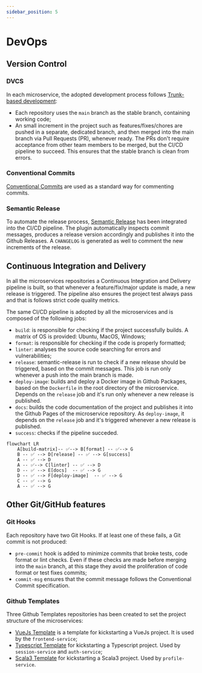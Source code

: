 ```yaml
---
sidebar_position: 5
---
```


# DevOps

## Version Control

### DVCS

In each microservice, the adopted development process follows [Trunk-based development](https://www.atlassian.com/continuous-delivery/continuous-integration/trunk-based-development):
- Each repository uses the `main` branch as the stable branch, containing working code;
- An small increment in the project such as features/fixes/chores are pushed in a separate, dedicated branch, and then merged into the main branch via Pull Requests (PR), whenever ready. The PRs don't require acceptance from other team members to be merged, but the CI/CD pipeline to succeed. This ensures that the stable branch is clean from errors.

### Conventional Commits

[Conventional Commits](https://www.conventionalcommits.org/en/v1.0.0/) are used as a standard way for commenting commits.


### Semantic Release

To automate the release process, [Semantic Release](https://semantic-release.gitbook.io/semantic-release) has been integrated into the CI/CD pipeline. The plugin automatically inspects commit messages, produces a release version accordingly and publishes it into the Github Releases. A `CHANGELOG` is generated as well to comment the new increments of the release.

## Continuous Integration and Delivery

In all the microservices repositories a Continuous Integration and Delivery pipeline is built, so that whenever a feature/fix/major update is made, a new release is triggered. The pipeline also ensures the project test always pass and that is follows strict code quality metrics.

The same CI/CD pipeline is adopted by all the microservices and is composed of the following jobs:
- `build`: is responsible for checking if the project successfully builds. A matrix of OS is provided: Ubuntu, MacOS, Windows;
- `format`: is responsible for checking if the code is properly formatted;
- `linter`: analyses the source code searching for errors and vulnerabilities;
- `release`: semantic-release is run to check if a new release should be triggered, based on the commit messages. This job is run only whenever a push into the main branch is made.
- `deploy-image`: builds and deploy a Docker image in Github Packages, based on the `Dockerfile` in the root directory of the microservice. Depends on the `release` job and it's run only whenever a new release is published.
- `docs`: builds the code documentation of the project and publishes it into the Github Pages of the microservice repository. As `deploy-image`, it depends on the `release` job and it's triggered whenever a new release is published.
- `success`: checks if the pipeline succeded.

```mermaid
flowchart LR
    A[build-matrix]-- ✅--> B[format] -- ✅--> G
    B -- ✅ --> D[release] -- ✅ --> G[success]
    A -- ✅ --> D
    A -- ✅--> C[linter] -- ✅ --> D
    D -- ✅ --> E[docs]  -- ✅ --> G
    D -- ✅ --> F[deploy-image]  -- ✅ --> G
    C -- ✅ --> G
    A -- ✅ --> G
```


## Other Git/GitHub features

### Git Hooks

Each repository have two Git Hooks. If at least one of these fails, a Git commit is not produced:
- `pre-commit` hook is added to minimize commits that broke tests, code format or lint checks. Even if these checks are made before merging into the `main` branch, at this stage they avoid the proliferation of code format or test fixes commits;
- `commit-msg` ensures that the commit message follows the Conventional Commit specification.

### Github Templates

Three Github Templates repositories has been created to set the project structure of the microservices:
- [VueJs Template](https://github.com/LetsStreamIt/Template-for-VueJs-Projects) is a template for kickstarting a VueJs project. It is used by the `frontend-service`;
- [Typescript Template](https://github.com/LetsStreamIt/Template-for-Typescript-Projects) for kickstarting a Typescript project. Used by `session-service` and `auth-service`;
- [Scala3 Template](https://github.com/LetsStreamIt/Template-for-Scala3-Projects) for kickstarting a Scala3 project. Used by `profile-service`.
